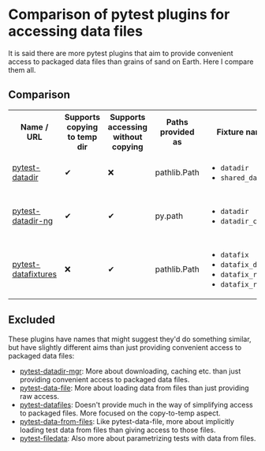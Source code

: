 # Comparison of pytest plugins for accessing data files

It is said there are more pytest plugins that aim to provide convenient access
to packaged data files than grains of sand on Earth. Here I compare them all.

## Comparison

<table>
  <tr>
    <th>Name / URL</th>
    <th>Supports copying to temp dir</th>
    <th>Supports accessing without copying</th>
    <th>Paths provided as</th>
    <th>Fixture names</th>
    <th>Folder names</th>
  </tr>
  <tr>
    <td>
      <a href="https://pypi.org/project/pytest-datadir/">
        pytest-datadir
      </a>
    </td>
    <td>
      ✔
    </td>
    <td>
      ❌
    </td>
    <td>
      pathlib.Path
    </td>
    <td>
      <ul>
        <li><code>datadir</code></li>
        <li><code>shared_datadir</code></li>
      </ul>
    </td>
    <td>
      <ul>
        <li><code>data</code></li>
        <li><code>test_TEST_NAME</code></li>
      </ul>
    </td>
  </tr>
  <tr>
    <td>
      <a href="https://pypi.org/project/pytest-datadir-ng/">
        pytest-datadir-ng
      </a>
    </td>
    <td>
      ✔
    </td>
    <td>
      ✔
    </td>
    <td>
      py.path
    </td>
    <td>
      <ul>
        <li><code>datadir</code></li>
        <li><code>datadir_copy</code></li>
      </ul>
    </td>
    <td>
      <ul>
        <li><code>data</code></li>
        <li><code>data/test_TEST_NAME</code></li>
        <li><code>test_TEST_NAME</code></li>
      </ul>
    </td>
  </tr>
  <tr>
    <td>
      <a href="https://pypi.org/project/pytest-datafixtures/">
        pytest-datafixtures
      </a>
    </td>
    <td>
      ❌
    </td>
    <td>
      ✔
    </td>
    <td>
      pathlib.Path
    </td>
    <td>
      <ul>
        <li><code>datafix</code></li>
        <li><code>datafix_dir</code></li>
        <li><code>datafix_read</code></li>
        <li><code>datafix_readbin</code></li>
      </ul>
    </td>
    <td>
      <ul>
        <li><code>datafixtures</code></li>
        <li><code>**/datafixtures</code></li>
      </ul>
    </td>
  </tr>
</table>


## Excluded

These plugins have names that might suggest they'd do something similar, but
have slightly different aims than just providing convenient access to packaged
data files:

- [pytest-datadir-mgr](https://pypi.org/project/pytest-datadir-mgr/):
  More about downloading, caching etc. than just providing convenient access to
  packaged data files.
- [pytest-data-file](https://pypi.org/project/pytest-data-file/):
  More about loading data from files than just providing raw access.
- [pytest-datafiles](https://pypi.org/project/pytest-datafiles/):
  Doesn't provide much in the way of simplifying access to packaged files. More
  focused on the copy-to-temp aspect.
- [pytest-data-from-files](https://pypi.org/project/pytest-data-from-files/):
  Like pytest-data-file, more about implicitly loading test data from files
  than giving access to those files.
- [pytest-filedata](https://pypi.org/project/pytest-filedata/):
  Also more about parametrizing tests with data from files.

